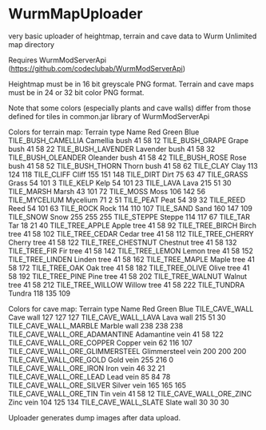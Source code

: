 # WurmMapUploader
very basic uploader of heightmap, terrain and cave data to Wurm Unlimited map directory

Requires WurmModServerApi (https://github.com/codeclubab/WurmModServerApi)

Heightmap must be in 16 bit greyscale PNG format.
Terrain and cave maps must be in 24 or 32 bit color PNG format.

Note that some colors (especially plants and cave walls) differ from those defined for tiles in common.jar library of WurmModServerApi

Colors for terrain map:
Terrain type	Name	Red	Green	Blue
TILE_BUSH_CAMELLIA	Camellia bush	41	58	12
TILE_BUSH_GRAPE	Grape bush	41	58	22
TILE_BUSH_LAVENDER	Lavender bush	41	58	32
TILE_BUSH_OLEANDER	Oleander bush	41	58	42
TILE_BUSH_ROSE	Rose bush	41	58	52
TILE_BUSH_THORN	Thorn bush	41	58	62
TILE_CLAY	Clay	113	124	118
TILE_CLIFF	Cliff	155	151	148
TILE_DIRT	Dirt	75	63	47
TILE_GRASS	Grass	54	101	3
TILE_KELP	Kelp	54	101	23
TILE_LAVA	Lava	215	51	30
TILE_MARSH	Marsh	43	101	72
TILE_MOSS	Moss	106	142	56
TILE_MYCELIUM	Mycelium	71	2	51
TILE_PEAT	Peat	54	39	32
TILE_REED	Reed	54	101	63
TILE_ROCK	Rock	114	110	107
TILE_SAND	Sand	160	147	109
TILE_SNOW	Snow	255	255	255
TILE_STEPPE	Steppe	114	117	67
TILE_TAR	Tar	18	21	40
TILE_TREE_APPLE	Apple tree	41	58	92
TILE_TREE_BIRCH	Birch tree	41	58	102
TILE_TREE_CEDAR	Cedar tree	41	58	112
TILE_TREE_CHERRY	Cherry tree	41	58	122
TILE_TREE_CHESTNUT	Chestnut tree	41	58	132
TILE_TREE_FIR	Fir tree	41	58	142
TILE_TREE_LEMON	Lemon tree	41	58	152
TILE_TREE_LINDEN	Linden tree	41	58	162
TILE_TREE_MAPLE	Maple tree	41	58	172
TILE_TREE_OAK	Oak tree	41	58	182
TILE_TREE_OLIVE	Olive tree	41	58	192
TILE_TREE_PINE	Pine tree	41	58	202
TILE_TREE_WALNUT	Walnut tree	41	58	212
TILE_TREE_WILLOW	Willow tree	41	58	222
TILE_TUNDRA	Tundra	118	135	109

Colors for cave map:
Terrain type	Name	Red	Green	Blue
TILE_CAVE_WALL	Cave wall	127	127	127
TILE_CAVE_WALL_LAVA	Lava wall	215	51	30
TILE_CAVE_WALL_MARBLE	Marble wall	238	238	238
TILE_CAVE_WALL_ORE_ADAMANTINE	Adamantine vein	41	58	122
TILE_CAVE_WALL_ORE_COPPER	Copper vein	62	116	107
TILE_CAVE_WALL_ORE_GLIMMERSTEEL	Glimmersteel vein	200	200	200
TILE_CAVE_WALL_ORE_GOLD	Gold vein	255	216	0
TILE_CAVE_WALL_ORE_IRON	Iron vein	46	32	21
TILE_CAVE_WALL_ORE_LEAD	Lead vein	85	84	78
TILE_CAVE_WALL_ORE_SILVER	Silver vein	165	165	165
TILE_CAVE_WALL_ORE_TIN	Tin vein	41	58	12
TILE_CAVE_WALL_ORE_ZINC	Zinc vein	104	125	134
TILE_CAVE_WALL_SLATE	Slate wall	30	30	30

Uploader generates dump images after data upload.